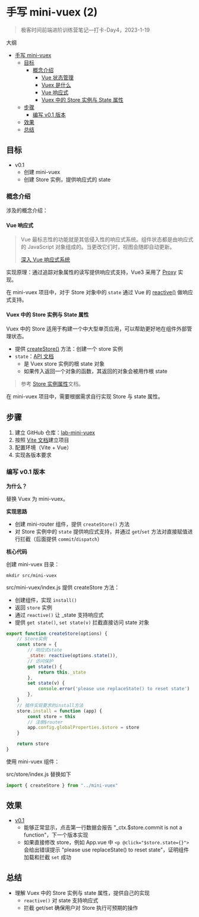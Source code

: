# 手写 mini-vuex (2)

> 极客时间前端进阶训练营笔记—打卡-Day4，2023-1-19

大纲

- [手写 mini-vuex](#手写-mini-vuex)
  - [目标](#目标)
    - [概念介绍](#概念介绍)
      - [Vue 状态管理](#vue-状态管理)
      - [Vuex 是什么](#vuex-是什么)
      - [Vue 响应式](#vue-响应式)
      - [Vuex 中的 Store 实例与 State 属性](#vuex-中的-store-实例与-state-属性)
  - [步骤](#步骤)
    - [编写 v0.1 版本](#编写-v01-版本)
  - [效果](#效果)
  - [总结](#总结)

## 目标

- v0.1
  - 创建 mini-vuex
  - 创建 Store 实例，提供响应式的 state

### 概念介绍

涉及的概念介绍：

#### Vue 响应式

> Vue 最标志性的功能就是其低侵入性的响应式系统。组件状态都是由响应式的 JavaScript 对象组成的。当更改它们时，视图会随即自动更新。
>
> [深入 Vue 响应式系统][doc-vuejs-reactivity-in-depth]

实现原理：通过追踪对象属性的读写提供响应式支持，Vue3 采用了 [Proxy][api-js-proxy] 实现。

在 mini-vuex 项目中，对于 Store 对象中的 `state` 通过 Vue 的 [reactive()][api-vuejs-reactivity-core-reactive] 做响应式支持。


#### Vuex 中的 Store 实例与 State 属性

Vuex 中的 Store 适用于构建一个中大型单页应用，可以帮助更好地在组件外部管理状态。

- 提供 [createStore()][api-vuex-createstore] 方法：创建一个 store 实例
- `state`：[API 文档][api-vuex-store-state]
  - 是 Vuex store 实例的根 state 对象
  - 如果传入返回一个对象的函数，其返回的对象会被用作根 state

> 参考 [Store 实例属性][api-vuex-store-state]文档。

在 mini-vuex 项目中，需要根据需求自行实现 Store 与 state 属性。

## 步骤

1. 建立 GitHub 仓库：[lab-mini-vuex][1]
2. 按照 [Vite 文档][2]建立项目
3. 配置环境（Vite + Vue）
4. 实现各版本要求

### 编写 v0.1 版本

**为什么？**

替换 Vuex 为 mini-vuex。

**实现思路**

- 创建 mini-router 组件，提供 `createStore()` 方法
- 对 Store 实例中的 `state` 提供响应式支持，并通过 `get`/`set` 方法对直接赋值进行拦截（后面提供 `commit`/`dispatch`）


**核心代码**

创建 mini-vuex 目录：

```shell
mkdir src/mini-vuex
```

src/mini-vuex/index.js 提供 createStore 方法：

- 创建组件，实现 `install()`
- 返回 `store` 实例
- 通过 `reactive()` 让 _state 支持响应式
- 提供 `get state()`, `set state(v)` 拦截直接访问 state 对象

```js
export function createStore(options) {
    // Store实例
    const store = {
        // 响应式state
        _state: reactive(options.state()),
        // 访问保护
        get state() {
            return this._state
        },
        set state(v) {
            console.error('please use replaceState() to reset state')
        },
    }
    // 插件实现要求的install方法
    store.install = function (app) {
        const store = this
        // 注册$router
        app.config.globalProperties.$store = store
    }

    return store
}
```

使用 mini-vuex 组件：

src/store/index.js 替换如下

```js
import { createStore } from "../mini-vuex"
```

## 效果

- [v0.1](https://github.com/tangyouhua/lab-mini-vuex/releases/tag/v0.1)
  - 能够正常显示，点击第一行数据会报告 "\_ctx.$store.commit is not a function"，下一个版本实现
  - 如果直接修改 store，例如 App.vue 中 `<p @click="$store.state={}">` 会给出错误提示 "please use replaceState() to reset state"，证明组件加载和拦截 `set` 成功

## 总结

- 理解 Vuex 中的 Store 实例与 state 属性，提供自己的实现
  - `reactive()` 对 state 支持响应式
  - 拦截 get/set 确保用户对 Store 执行可预期的操作

[1]: https://github.com/tangyouhua/lab-mini-vuex
[2]: https://cn.vitejs.dev/guide/#scaffolding-your-first-vite-project
[doc-vuejs-state-management]: https://cn.vuejs.org/guide/scaling-up/state-management.html#simple-state-management-with-reactivity-api
[doc-vuejs-reactivity-in-depth]: https://cn.vuejs.org/guide/extras/reactivity-in-depth.html
[api-js-proxy]: https://developer.mozilla.org/zh-CN/docs/Web/JavaScript/Reference/Global_Objects/Proxy
[api-vuejs-reactivity-core-reactive]: https://cn.vuejs.org/api/reactivity-core.html#reactive
[api-vuex-createstore]: https://vuex.vuejs.org/zh/api/#createstore
[api-vuex-store-state]: https://vuex.vuejs.org/zh/api/#state-1
